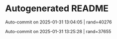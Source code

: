 # Autogenerated README

Auto-commit on 2025-01-31 13:04:05 | rand=40276

Auto-commit on 2025-01-31 13:25:28 | rand=37655
